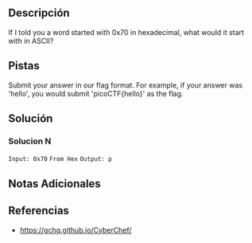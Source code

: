 ## Descripción

If I told you a word started with 0x70 in hexadecimal, what would it start with in ASCII?

## Pistas

Submit your answer in our flag format. For example, if your answer was 'hello', you would submit 'picoCTF{hello}' as the flag.

## Solución

### Solucion N

`Input: 0x70`
`From Hex`
`Output: p`


## Notas Adicionales



## Referencias
-  https://gchq.github.io/CyberChef/


